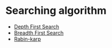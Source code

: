 # Searching algorithm
* [Depth First Search](https://github.com/vacu9708/Algorithm/tree/main/Searching%20algorithm/DFS)
* [Breadth First Search](https://github.com/vacu9708/Algorithm/tree/main/Searching%20algorithm/BFS)
* [Rabin-karp](https://github.com/vacu9708/Algorithm/blob/main/Algorithm%20traning/Leetcode/medium/28.%20Find%20the%20Index%20of%20the%20First%20Occurrence%20in%20a%20String.md)
